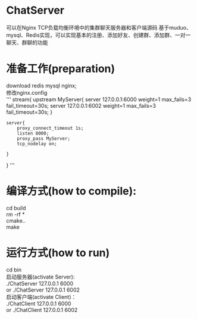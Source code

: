 # ChatServer
可以在Nginx TCP负载均衡环境中的集群聊天服务器和客户端源码 基于muduo、mysql、Redis实现，可以实现基本的注册、添加好友、创建群、添加群、一对一聊天、群聊的功能

# 准备工作(preparation)
download redis mysql nginx;  
修改nginx.config  
'''
stream{
    upstream MyServer{
        server 127.0.0.1:6000 weight=1 max_fails=3 fail_timeout=30s;
        server 127.0.0.1:6002 weight=1 max_fails=3 fail_timeout=30s;
    }

    server{
        proxy_connect_timeout 1s;
        listen 8000;
        proxy_pass MyServer;
        tcp_nodelay on;

    }
}
'''
# 编译方式(how to compile):
cd build  
rm -rf *  
cmake..  
make  
# 运行方式(how to run)
cd bin  
启动服务器(activate Server):  
  ./ChatServer 127.0.0.1 6000  
  or ./ChatServer 127.0.0.1 6002  
启动客户端(activate Client)：   
  ./ChatClient 127.0.0.1 6000  
  or ./ChatClient 127.0.0.1 6002  

